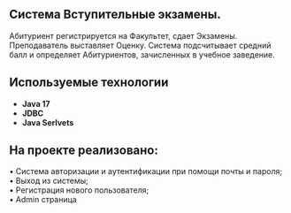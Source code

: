 ## Система Вступительные экзамены. 
Абитуриент регистрируется на Факультет, сдает Экзамены. Преподаватель выставляет Оценку. Система подсчитывает средний балл и определяет Абитуриентов, зачисленных в учебное заведение.

## Используемые технологии
+ **Java 17**
+ **JDBC**
+ **Java Serlvets**

## На проекте реализовано:  
• Система авторизации и аутентификации при помощи почты и пароля;   
• Выход из системы;   
• Регистрация нового пользователя;   
• Admin страница  

